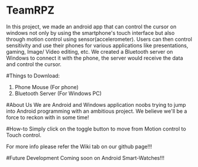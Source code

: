# TeamRPZ

In this project, we made an android app that can control the cursor on windows not only by using the smartphone's touch interface but also through motion control using sensor(accelerometer). Users can then control sensitivity and use their phones for various applications like presentations, gaming, Image/ Video editing, etc.
We created a Bluetooth server on Windows to connect it with the phone, the server would receive the data and control the cursor.

#Things to Download:
1. Phone Mouse (For phone)
2. Bluetooth Server (For Windows PC)

#About Us
We are Android and Windows application noobs trying to jump into Android programming with an ambitious project. We believe we'll be a force to reckon with in some time!

#How-to
Simply click on the toggle button to move from Motion control to Touch control.

For more info please refer the Wiki tab on our github page!!!

#Future Development
Coming soon on Android Smart-Watches!!!
